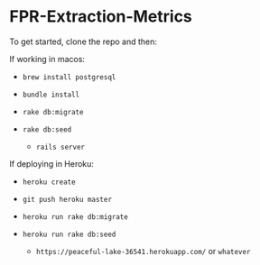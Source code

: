 # FPR-Extraction-Metrics

To get started, clone the repo and then:

If working in macos: 
* `brew install postgresql`
* `bundle install`
* `rake db:migrate`
* `rake db:seed`

   * `rails server`


If deploying in Heroku: 
* `heroku create`
* `git push heroku master`
* `heroku run rake db:migrate`
* `heroku run rake db:seed`

   * `https://peaceful-lake-36541.herokuapp.com/` or `whatever`